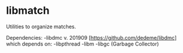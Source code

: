 # libmatch
Utilities to organize matches.

Dependencies:
  -libdmc v. 201909 [https://github.com/dedeme/libdmc] which depends on:
    -libpthread
    -libm
    -libgc (Garbage Collector)

